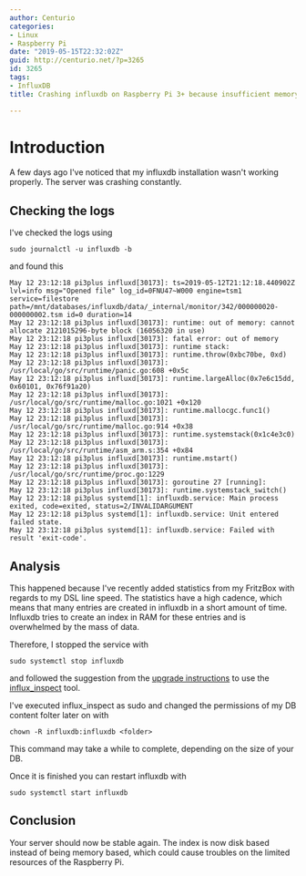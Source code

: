 ```yaml
---
author: Centurio
categories:
- Linux
- Raspberry Pi
date: "2019-05-15T22:32:02Z"
guid: http://centurio.net/?p=3265
id: 3265
tags:
- InfluxDB
title: Crashing influxdb on Raspberry Pi 3+ because insufficient memory

---
```

# Introduction
A few days ago I've noticed that my influxdb installation wasn't working properly. The server was crashing constantly.

## Checking the logs
I've checked the logs using

`sudo journalctl -u influxdb -b`

and found this

```
May 12 23:12:18 pi3plus influxd[30173]: ts=2019-05-12T21:12:18.440902Z lvl=info msg="Opened file" log_id=0FNU47~W000 engine=tsm1 service=filestore path=/mnt/databases/influxdb/data/_internal/monitor/342/000000020-000000002.tsm id=0 duration=14
May 12 23:12:18 pi3plus influxd[30173]: runtime: out of memory: cannot allocate 2121015296-byte block (16056320 in use)
May 12 23:12:18 pi3plus influxd[30173]: fatal error: out of memory
May 12 23:12:18 pi3plus influxd[30173]: runtime stack:
May 12 23:12:18 pi3plus influxd[30173]: runtime.throw(0xbc70be, 0xd)
May 12 23:12:18 pi3plus influxd[30173]:         /usr/local/go/src/runtime/panic.go:608 +0x5c
May 12 23:12:18 pi3plus influxd[30173]: runtime.largeAlloc(0x7e6c15dd, 0x60101, 0x76f91a20)
May 12 23:12:18 pi3plus influxd[30173]:         /usr/local/go/src/runtime/malloc.go:1021 +0x120
May 12 23:12:18 pi3plus influxd[30173]: runtime.mallocgc.func1()
May 12 23:12:18 pi3plus influxd[30173]:         /usr/local/go/src/runtime/malloc.go:914 +0x38
May 12 23:12:18 pi3plus influxd[30173]: runtime.systemstack(0x1c4e3c0)
May 12 23:12:18 pi3plus influxd[30173]:         /usr/local/go/src/runtime/asm_arm.s:354 +0x84
May 12 23:12:18 pi3plus influxd[30173]: runtime.mstart()
May 12 23:12:18 pi3plus influxd[30173]:         /usr/local/go/src/runtime/proc.go:1229
May 12 23:12:18 pi3plus influxd[30173]: goroutine 27 [running]:
May 12 23:12:18 pi3plus influxd[30173]: runtime.systemstack_switch()
May 12 23:12:18 pi3plus systemd[1]: influxdb.service: Main process exited, code=exited, status=2/INVALIDARGUMENT
May 12 23:12:18 pi3plus systemd[1]: influxdb.service: Unit entered failed state.
May 12 23:12:18 pi3plus systemd[1]: influxdb.service: Failed with result 'exit-code'.

```

## Analysis
This happened because I've recently added statistics from my FritzBox with regards to my DSL line speed. The statistics have a high cadence, which means that many entries are created in influxdb in a short amount of time. Influxdb tries to create an index in RAM for these entries and is overwhelmed by the mass of data.

Therefore, I stopped the service with

`sudo systemctl stop influxdb`

and followed the suggestion from the [upgrade instructions](https://docs.influxdata.com/influxdb/v1.7/administration/upgrading/) to use the [influx_inspect](https://docs.influxdata.com/influxdb/v1.7/tools/influx_inspect/#buildtsi) tool.

I've executed influx_inspect as sudo and changed the permissions of my DB content folter later on with

`chown -R influxdb:influxdb <folder>`

This command may take a while to complete, depending on the size of your DB.

Once it is finished you can restart influxdb with

`sudo systemctl start influxdb`

## Conclusion
Your server should now be stable again. The index is now disk based instead of being memory based, which could cause troubles on the limited resources of the Raspberry Pi.